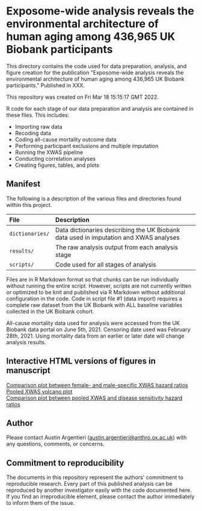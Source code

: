 # Exposome-wide analysis reveals the environmental architecture of human aging among 436,965 UK Biobank participants

This directory contains the code used for data preparation, analysis, and figure creation for the publication "Exposome-wide analysis reveals the environmental architecture of human aging among 436,965 UK Biobank participants." Published in XXX. 

This repository was created on Fri Mar 18 15:15:17 GMT 2022.

R code for each stage of our data preparation and analysis are contained in these files. This includes:  
* Importing raw data
* Recoding data
* Coding all-cause mortality outcome data
* Performing participant exclusions and multiple imputation
* Running the XWAS pipeline
* Conducting correlation analyses
* Creating figures, tables, and plots

Manifest
--------

The following is a description of the various files and directories found within this project.

|File              |Description                                                                                         |
|:-----------------|:---------------------------------------------------------------------------------------------------|
|`dictionaries/`   |Data dictionaries describing the UK Biobank data used in imputation and XWAS analyses               |
|`results/`        |The raw analysis output from each analysis stage                                                    |
|`scripts/`        |Code used for all stages of analysis                                                                |

Files are in R Markdown format so that chunks can be run individually without running the entire script. However, scripts are not currently written or optimized to be knit and published via R Markdown without additional configuration in the code. Code in script file #1 (data import) requires a complete raw dataset from the UK Biobank with ALL baseline variables collected in the UK Biobank cohort.   
  
All-cause mortality data used for analysis were  accessed from the UK Biobank data portal on June 5th, 2021. Censoring date used was February 28th, 2021. Using mortality data from an earlier or later date will change analysis results.

Interactive HTML versions of figures in manuscript
--------------------------------------------------
 
<a target="_blank" rel="noopener noreferrer" href="http://miargentieri.github.io/figures/ACM_XWAS_HR_comparison_feb_21_2022.html"> Comparison plot between female- and male-specific XWAS hazard ratios </a> 
<br>
<a target="_blank" rel="noopener noreferrer" href="http://miargentieri.github.io/figures/ACM_XWAS_loghr_volc_exposome_feb_22_2022_all_sexes.html"> Pooled XWAS volcano plot </a>
<br>
<a target="_blank" rel="noopener noreferrer" href="http://miargentieri.github.io/figures/ACM_XWAS_sensitivity_feb_22_2022_all_sexes.html"> Comparison plot between pooled XWAS and disease sensitivity hazard ratios </a>


Author
------

Please contact Austin Argentieri (austin.argentieri@anthro.ox.ac.uk) with any questions, comments, or concerns.


Commitment to reproducibility
-----------------------------

The documents in this repository represent the authors' commitment to reproducible research.  Every part of this published analysis can be reproduced by another investigator easily with the code documented here.  If you find an irreproducible element, please contact the author immediately to inform them of the issue.
